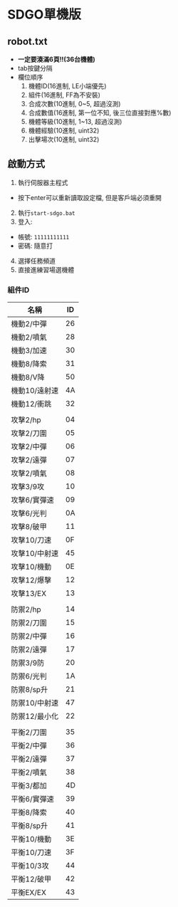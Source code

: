 # SDGO單機版

## robot.txt
* **一定要湊滿6頁!!(36台機體)**
* tab按鍵分隔
* 欄位順序
  1. 機體ID(16進制, LE小端優先)
  2. 組件(16進制, FF為不安裝)
  3. 合成次數(10進制, 0~5, 超過沒測)
  4. 合成數值(16進制, 第一位不知, 後三位直接對應%數)
  5. 機體等級(10進制, 1~13, 超過沒測)
  6. 機體經驗(10進制, uint32)
  7. 出擊場次(10進制, uint32)

## 啟動方式
1. 執行伺服器主程式
  * 按下enter可以重新讀取設定檔, 但是客戶端必須重開
2. 執行`start-sdgo.bat`
3. 登入:
  * 帳號: `11111111111`
  * 密碼: 隨意打
4. 選擇任務頻道
5. 直接進練習場選機體

### 組件ID
| 名稱 | ID |
|-----------|------|
|機動2/中彈    | 26 |
|機動2/噴氣    | 28 |
|機動3/加速     | 30 |
|機動8/降索    | 31 |
|機動8/V降     | 50 |
|機動10/遠射速   | 4A |
|機動12/衝跳     | 32 |
| | |
|攻擊2/hp        | 04 |
|攻擊2/刀圍      | 05 |
|攻擊2/中彈      | 06 |
|攻擊2/遠彈      | 07 |
|攻擊2/噴氣      | 08 |
|攻擊3/9攻       | 10 |
|攻擊6/實彈速    | 09 |
|攻擊6/光判      | 0A |
|攻擊8/破甲      | 11 |
|攻擊10/刀速     | 0F |
|攻擊10/中射速   | 45 |
|攻擊10/機動     | 0E |
|攻擊12/爆擊     | 12 |
|攻擊13/EX      | 13 |
| | |
|防禦2/hp         | 14 |
|防禦2/刀圍        | 15 |
|防禦2/中彈        | 16 |
|防禦2/遠彈        | 17 |
|防禦3/9防        | 20 |
|防禦6/光判        | 1A |
|防禦8/sp升        | 21 |
|防禦10/中射速      | 47 |
|防禦12/最小化      | 22 |
| | |
|平衡2/刀圍        | 35 |
|平衡2/中彈        | 36 |
|平衡2/遠彈        | 37 |
|平衡2/噴氣        | 38 |
|平衡3/都加         | 4D |
|平衡6/實彈速      | 39 |
|平衡8/降索        | 40 |
|平衡8/sp升        | 41 |
|平衡10/機動      | 3E |
|平衡10/刀速       | 3F |
|平衡10/3攻        | 44 |
|平衡12/破甲       | 42 |
|平衡EX/EX        | 43 |

